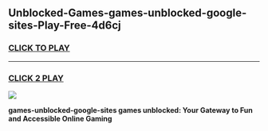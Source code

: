 
## Unblocked-Games-games-unblocked-google-sites-Play-Free-4d6cj
<h3>
<a href="https://premium76.site?title=games-unblocked-google-sites&ref=10A">CLICK TO PLAY</a></h3>
<hr>

<h3>
<a href="https://premium76.site?title=games-unblocked-google-sites&ref=10A">CLICK 2 PLAY</a>
  
</h3>

<a href="https://premium76.site?title=games-unblocked-google-sites&ref=10A"><img src="https://clearcache.store/games.png"></a>


**games-unblocked-google-sites games unblocked: Your Gateway to Fun and Accessible Online Gaming**
